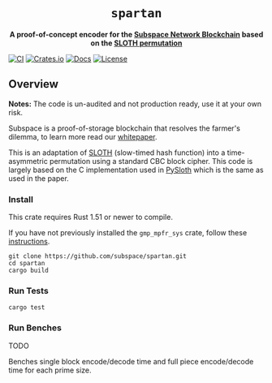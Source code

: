 <div align="center">
  <h1><code>spartan</code></h1>
  <strong>A proof-of-concept encoder for the <a href="https://subspace.network/">Subspace Network Blockchain</a> based on the <a href="https://eprint.iacr.org/2015/366">SLOTH permutation</a></strong>
</div>

[![CI](https://github.com/subspace/spartan/actions/workflows/ci.yaml/badge.svg)](https://github.com/subspace/spartan/actions/workflows/ci.yaml)
[![Crates.io](https://img.shields.io/crates/v/spartan-codec?style=flat-square)](https://crates.io/crates/spartan-codec)
[![Docs](https://img.shields.io/badge/docs-latest-blue.svg?style=flat-square)](https://docs.rs/spartan-codec)
[![License](https://img.shields.io/github/license/subspace/spartan-codec?style=flat-square)](https://github.com/subspace/spartan-codec)

## Overview

**Notes:** The code is un-audited and not production ready, use it at your own risk.

Subspace is a proof-of-storage blockchain that resolves the farmer's dilemma, to learn more read our <a href="https://drive.google.com/file/d/1v847u_XeVf0SBz7Y7LEMXi72QfqirstL/view">whitepaper</a>. 

This is an adaptation of [SLOTH](https://eprint.iacr.org/2015/366) (slow-timed hash function) into a time-asymmetric permutation using a standard CBC block cipher. This code is largely based on the C implementation used in [PySloth](https://github.com/randomchain/pysloth/blob/master/sloth.c) which is the same as used in the paper.

### Install
This crate requires Rust 1.51 or newer to compile.

If you have not previously installed the `gmp_mpfr_sys` crate, follow these [instructions](https://docs.rs/gmp-mpfr-sys/1.3.0/gmp_mpfr_sys/index.html#building-on-gnulinux).

```
git clone https://github.com/subspace/spartan.git
cd spartan
cargo build
```

### Run Tests

`cargo test`

### Run Benches

TODO

Benches single block encode/decode time and full piece encode/decode time for each prime size.
